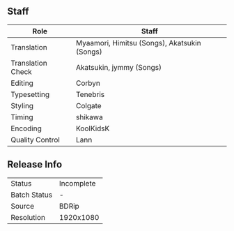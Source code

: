 ## Staff

| Role              | Staff                               |
|-------------------|-------------------------------------|
| Translation       | Myaamori, Himitsu (Songs), Akatsukin (Songs) |
| Translation Check | Akatsukin, jymmy (Songs)            |
| Editing           | Corbyn                              |
| Typesetting       | Tenebris                            |
| Styling           | Colgate                             |
| Timing            | shikawa                             |
| Encoding          | KoolKidsK                           |
| Quality Control   | Lann                                |

## Release Info

|              |            |
|--------------|------------|
| Status       | Incomplete |
| Batch Status | -          |
| Source       | BDRip      |
| Resolution   | 1920x1080  |